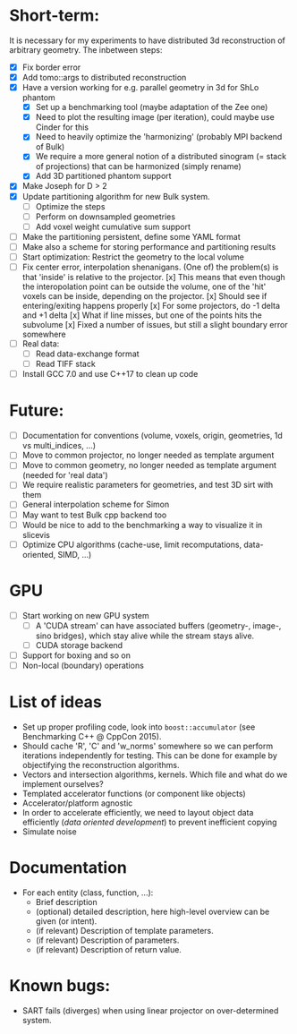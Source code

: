 # Short-term:

It is necessary for my experiments to have distributed 3d reconstruction of arbitrary geometry. The inbetween steps:
- [x] Fix border error
- [x] Add tomo::args to distributed reconstruction
- [x] Have a version working for e.g. parallel geometry in 3d for ShLo phantom
	- [x] Set up a benchmarking tool (maybe adaptation of the Zee one)
    - [x] Need to plot the resulting image (per iteration), could maybe use Cinder for this
    - [x] Need to heavily optimize the 'harmonizing' (probably MPI backend of Bulk)
    - [x] We require a more general notion of a distributed sinogram (= stack of projections) that can be harmonized (simply rename)
    - [x] Add 3D partitioned phantom support
- [x] Make Joseph for D > 2
- [x] Update partitioning algorithm for new Bulk system.
    - [ ] Optimize the steps
    - [ ] Perform on downsampled geometries
    - [ ] Add voxel weight cumulative sum support
- [ ] Make the partitioning persistent, define some YAML format
- [ ] Make also a scheme for storing performance and partitioning results
- [ ] Start optimization: Restrict the geometry to the local volume
- [ ] Fix center error, interpolation shenanigans. (One of) the problem(s) is that 'inside' is relative to the projector.
      [x] This means that even though the interopolation point can be outside the volume, one of the 'hit' voxels can be inside, depending on the projector.
      [x] Should see if entering/exiting happens properly
      [x] For some projectors, do -1 delta and +1 delta
      [x] What if line misses, but one of the points hits the subvolume
      [x] Fixed a number of issues, but still a slight boundary error somewhere
- [ ] Real data:
    - [ ] Read data-exchange format
    - [ ] Read TIFF stack
- [ ] Install GCC 7.0 and use C++17 to clean up code

# Future:
- [ ] Documentation for conventions (volume, voxels, origin, geometries, 1d vs multi_indices, ...)
- [ ] Move to common projector, no longer needed as template argument
- [ ] Move to common geometry, no longer needed as template argument (needed for 'real data')
- [ ] We require realistic parameters for geometries, and test 3D sirt with them
- [ ] General interpolation scheme for Simon
- [ ] May want to test Bulk cpp backend too
- [ ] Would be nice to add to the benchmarking a way to visualize it in slicevis
- [ ] Optimize CPU algorithms (cache-use, limit recomputations, data-oriented, SIMD, ...)

# GPU
- [ ] Start working on new GPU system
    - [ ] A 'CUDA stream' can have associated buffers (geometry-, image-, sino bridges), which stay alive while the stream stays alive.
    - [ ] CUDA storage backend
- [ ] Support for boxing and so on
- [ ] Non-local (boundary) operations

# List of ideas
* Set up proper profiling code, look into `boost::accumulator` (see Benchmarking C++ @ CppCon 2015).
* Should cache 'R', 'C' and 'w_norms' somewhere so we can perform iterations independently for testing. This can be done for example by objectifying the reconstruction algorithms.
* Vectors and intersection algorithms, kernels. Which file and what do we implement ourselves?
* Templated accelerator functions (or component like objects)
* Accelerator/platform agnostic
* In order to accelerate efficiently, we need to layout object data efficiently (*data oriented development*) to prevent inefficient copying
* Simulate noise

# Documentation
* For each entity (class, function, ...):
  - Brief description
  - (optional) detailed description, here high-level overview can be given (or intent).
  - (if relevant) Description of template parameters.
  - (if relevant) Description of parameters.
  - (if relevant) Description of return value.

# Known bugs:
- SART fails (diverges) when using linear projector on over-determined system.
